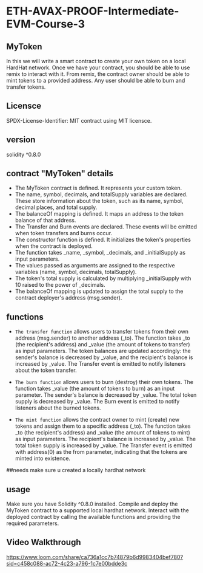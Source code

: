 # ETH-AVAX-PROOF-Intermediate-EVM-Course-3
## MyToken
In this we will write a smart contract to create your own token on a local HardHat network. Once we have your contract, you should be able to use remix to interact with it. From remix, the contract owner should be able to mint tokens to a provided address. Any user should be able to burn and transfer tokens.

## Licensce
SPDX-License-Identifier: MIT  contract using MIT licensce.
## version
solidity ^0.8.0

## contract "MyToken" details
 * The MyToken contract is defined. It represents your custom token.
 * The name, symbol, decimals, and totalSupply variables are declared. These store information about the token, such as its name, symbol, decimal places, and total supply.
 * The  balanceOf  mapping is defined. It maps an address to the token balance of that address.
 * The Transfer and Burn events are declared. These events will be emitted when token transfers and burns occur.
 * The constructor function is defined. It initializes the token's properties when the contract is deployed.
 * The function takes _name, _symbol, _decimals, and _initialSupply as input parameters.
 * The values passed as arguments are assigned to the respective variables (name, symbol, decimals, totalSupply).
 * The token's total supply is calculated by multiplying _initialSupply with 10 raised to the power of _decimals.
 * The balanceOf mapping is updated to assign the total supply to the contract deployer's address (msg.sender).

## functions
 * `The transfer function` allows users to transfer tokens from their own address (msg.sender) to another address (_to).
   The function takes _to (the recipient's address) and _value (the amount of tokens to transfer) as input parameters.
   The token balances are updated accordingly: the sender's balance is decreased by _value, and the recipient's balance is increased by _value.
   The Transfer event is emitted to notify listeners about the token transfer.

 * `The burn function` allows users to burn (destroy) their own tokens.
   The function takes _value (the amount of tokens to burn) as an input parameter.
   The sender's balance is decreased by _value.
   The total token supply is decreased by _value.
   The Burn event is emitted to notify listeners about the burned tokens.

 * `The mint function` allows the contract owner to mint (create) new tokens and assign them to a specific address (_to).
   The function takes _to (the recipient's address) and _value (the amount of tokens to mint) as input parameters.
   The recipient's balance is increased by _value.
   The total token supply is increased by _value.
   The Transfer event is emitted with address(0) as the from parameter, indicating that the tokens are minted into existence.

##needs
make sure u created a locally hardhat network

## usage
Make sure you have Solidity ^0.8.0 installed. Compile and deploy the MyToken contract to a supported local hardhat network. Interact with the deployed contract by calling the available functions and providing the required parameters.

## Video Walkthrough
https://www.loom.com/share/ca736a1cc7b74879b6d9983404bef780?sid=c458c088-ac72-4c23-a796-1c7e00bdde3c
